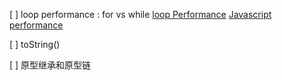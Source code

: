 [ ] loop performance : for vs while
[loop Performance](https://stackoverflow.com/questions/3520688/javascript-loop-performance-why-is-to-decrement-the-iterator-toward-0-faster-t)
[Javascript performance](https://web.archive.org/web/20181030111209/http://www.stoimen.com/blog/2012/01/24/javascript-performance-for-vs-while/)

[ ] toString()

[ ] 原型继承和原型链